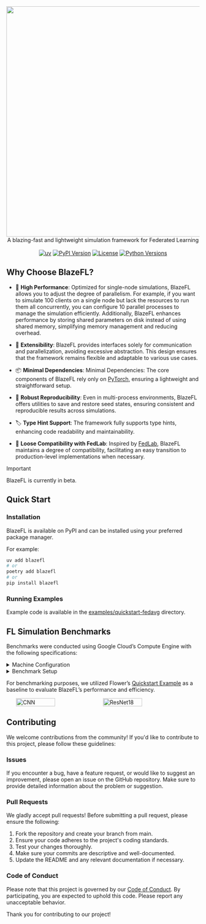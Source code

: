 <div align="center"><img src="https://raw.githubusercontent.com/kitsuya0828/BlazeFL/refs/heads/main/docs/logo.svg" width=600></div>
<div align="center">A blazing-fast and lightweight simulation framework for Federated Learning</div>
<br>
<div align="center">
  <a href="https://github.com/astral-sh/uv"><img src="https://img.shields.io/endpoint?url=https://raw.githubusercontent.com/astral-sh/uv/main/assets/badge/v0.json" alt="uv"></a>
  <a href="https://pypi.python.org/pypi/blazefl"><img src="https://img.shields.io/pypi/v/blazefl.svg" alt="PyPI Version"></a>
  <a href="https://pypi.python.org/pypi/blazefl"><img src="https://img.shields.io/pypi/l/blazefl.svg" alt="License"></a>
  <a href="https://pypi.python.org/pypi/blazefl"><img src="https://img.shields.io/pypi/pyversions/blazefl.svg" alt="Python Versions"></a>
</div>


## Why Choose BlazeFL?

- 🚀 **High Performance**: Optimized for single-node simulations, BlazeFL allows you to adjust the degree of parallelism. For example, if you want to simulate 100 clients on a single node but lack the resources to run them all concurrently, you can configure 10 parallel processes to manage the simulation efficiently. Additionally, BlazeFL enhances performance by storing shared parameters on disk instead of using shared memory, simplifying memory management and reducing overhead. 

- 🔧 **Extensibility**: BlazeFL provides interfaces solely for communication and parallelization, avoiding excessive abstraction. This design ensures that the framework remains flexible and adaptable to various use cases.

- 📦 **Minimal Dependencies**: Minimal Dependencies: The core components of BlazeFL rely only on [PyTorch](https://github.com/pytorch/pytorch), ensuring a lightweight and straightforward setup. 

- 🔄 **Robust Reproducibility**: Even in multi-process environments, BlazeFL offers utilities to save and restore seed states, ensuring consistent and reproducible results across simulations.

- 🏷️ **Type Hint Support**: The framework fully supports type hints, enhancing code readability and maintainability.

- 🔗 **Loose Compatibility with FedLab**: Inspired by [FedLab](https://github.com/SMILELab-FL/FedLab), BlazeFL maintains a degree of compatibility, facilitating an easy transition to production-level implementations when necessary.

> [!IMPORTANT]
> BlazeFL is currently in beta.

## Quick Start

### Installation

BlazeFL is available on PyPI and can be installed using your preferred package manager.
 
For example:

```bash
uv add blazefl
# or
poetry add blazefl
# or
pip install blazefl
```

### Running Examples

Example code is available in the [examples/quickstart-fedavg](https://github.com/kitsuya0828/BlazeFL/tree/main/examples/quickstart-fedavg) directory.


## FL Simulation Benchmarks

Benchmarks were conducted using Google Cloud’s Compute Engine with the following specifications:

<details>
<summary> Machine Configuration</summary>

- Machine Type: [a2-highgpu-1g](https://cloud.google.com/compute/docs/gpus#a2-standard) (vCPU count: 12, VM memory: 85 GB)
- CPU Platform: Intel Cascade Lake
- GPU: 1 x NVIDIA A100 40GB
- Boot Disk: 250 GB SSD
</details>


<details>
<summary> Benchmark Setup</summary>

- Algorithm: [FedAvg](https://proceedings.mlr.press/v54/mcmahan17a)
- Dataset: [CIFAR-10](https://www.cs.toronto.edu/~kriz/cifar.html)
- Number of Clients: 100
- Communication Rounds: 5
- Local Training: 5 epochs, Learning Rate: 0.1, Batch Size: 50
- Role
  -	Server: Aggregation
  -	Clients: Training and Evaluation (80% training, 20% evaluation)
- Models
  - [CNN](https://pytorch.org/tutorials/beginner/blitz/cifar10_tutorial.html) (size: 0.24 MB)
  - [ResNet18](https://pytorch.org/vision/main/models/generated/torchvision.models.resnet18.html) (size: 44.59 MB)

</details>

For benchmarking purposes, we utilized Flower’s [Quickstart Example](https://github.com/adap/flower/tree/main/examples/quickstart-pytorch) as a baseline to evaluate BlazeFL’s performance and efficiency.

<div style="display: flex; justify-content: center; align-items: center;">
  <img src="https://github.githubassets.com/assets/GitHub-Logo-ee398b662d42.png" alt="CNN" width="45%" />
  <img src="https://github.githubassets.com/assets/GitHub-Logo-ee398b662d42.png" alt="ResNet18" width="45%" />
</div>


## Contributing

We welcome contributions from the community! If you'd like to contribute to this project, please follow these guidelines:

### Issues

If you encounter a bug, have a feature request, or would like to suggest an improvement, please open an issue on the GitHub repository. Make sure to provide detailed information about the problem or suggestion.

### Pull Requests

We gladly accept pull requests! Before submitting a pull request, please ensure the following:

1. Fork the repository and create your branch from main.
2. Ensure your code adheres to the project's coding standards.
3. Test your changes thoroughly.
4. Make sure your commits are descriptive and well-documented.
5. Update the README and any relevant documentation if necessary.

### Code of Conduct

Please note that this project is governed by our [Code of Conduct](https://github.com/kitsuya0828/BlazeFL/blob/main/CODE_OF_CONDUCT.md). By participating, you are expected to uphold this code. Please report any unacceptable behavior.

Thank you for contributing to our project!
